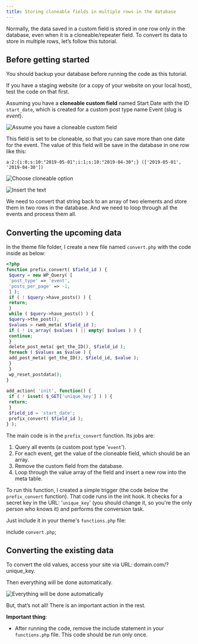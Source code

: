 ```yaml
---
title: Storing cloneable fields in multiple rows in the database
---
```


Normally, the data saved in a custom field is stored in one row only in the database, even when it is a cloneable/repeater field. To convert its data to store in multiple rows, let’s follow this tutorial.

## Before getting started

You should backup your database before running the code as this tutorial.

If you have a staging website (or a copy of your website on your local host), test the code on that first.

Assuming you have a **cloneable custom field** named Start Date with the ID `start_date`, which is created for a custom post type name Event (slug is *event*).

![Assume you have a cloneable custom field](https://i.imgur.com/L0umgvo.png)

This field is set to be cloneable, so that you can save more than one date for the event. The value of this field will be save in the database in one row like this:

`a:2:{i:0;s:10:"2019-05-01";i:1;s:10:"2019-04-30";} (['2019-05-01', '2019-04-30'])`

![Choose cloneable option](https://i.imgur.com/8kvsdui.png)

![Insert the text](https://i.imgur.com/ozwThci.png)

We need to convert that string back to an array of two elements and store them in two rows in the database. And we need to loop through all the events and process them all.

## Converting the upcoming data

In the theme file folder, I create a new file named `convert.php` with the code inside as below:

```php
<?php
function prefix_convert( $field_id ) {
 $query = new WP_Query( [
 'post_type' => 'event',
 'posts_per_page' => -1,
 ] );
 if ( ! $query->have_posts() ) {
 return;
 }
 while ( $query->have_posts() ) {
 $query->the_post();
 $values = rwmb_meta( $field_id );
 if ( ! is_array( $values ) || empty( $values ) ) {
 continue;
 }
 delete_post_meta( get_the_ID(), $field_id );
 foreach ( $values as $value ) {
 add_post_meta( get_the_ID(), $field_id, $value );
 }
 }
 wp_reset_postdata();
}
 
add_action( 'init', function() {
 if ( ! isset( $_GET['unique_key'] ) ) {
 return;
 }
 $field_id = 'start_date';
 prefix_convert( $field_id );
} );
```

The main code is in the `prefix_convert` function. Its jobs are:

1. Query all events (a custom post type '`event`').
2. For each event, get the value of the cloneable field, which should be an array.
3. Remove the custom field from the database.
4. Loop through the value array of the field and insert a new row into the meta table.

To run this function, I created a simple trigger (the code below the `prefix_convert` function). That code runs in the init hook. It checks for a secret key in the URL: '`unique_key`' (you should change it, so you're the only person who knows it) and performs the conversion task.

Just include it in your theme's `functions.php` file:

include `convert.php`;

## Converting the existing data

To convert the old values, access your site via URL: domain.com/?unique_key.

Then everything will be done automatically.

![Everything will be done automatically](https://i.imgur.com/CahvgFU.png)

But, that’s not all! There is an important action in the rest.

**Important thing**:

* After running the code, remove the include statement in your `functions.php` file. This code should be run only once.
